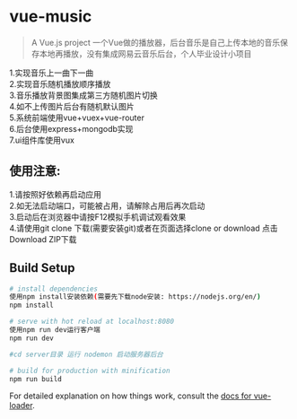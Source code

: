 # vue-music

> A Vue.js project
> 一个Vue做的播放器，后台音乐是自己上传本地的音乐保存本地再播放，没有集成网易云音乐后台，个人毕业设计小项目<br>

1.实现音乐上一曲下一曲<br>
2.实现音乐随机播放顺序播放<br>
3.音乐播放背景图集成第三方随机图片切换<br>
4.如不上传图片后台有随机默认图片<br>
5.系统前端使用vue+vuex+vue-router<br>
6.后台使用express+mongodb实现<br>
7.ui组件库使用vux<br>

## 使用注意:<br>
1.请按照好依赖再启动应用<br>
2.如无法启动端口，可能被占用，请解除占用后再次启动<br>
3.启动后在浏览器中请按F12模拟手机调试观看效果<br>
4.请使用git clone 下载(需要安装git)或者在页面选择clone or download 点击 Download ZIP下载<br>

## Build Setup

``` bash
# install dependencies
使用npm install安装依赖(需要先下载node安装: https://nodejs.org/en/)
npm install

# serve with hot reload at localhost:8080
使用npm run dev运行客户端
npm run dev

#cd server目录 运行 nodemon 启动服务器后台

# build for production with minification
npm run build
```

For detailed explanation on how things work, consult the [docs for vue-loader](http://vuejs.github.io/vue-loader).
